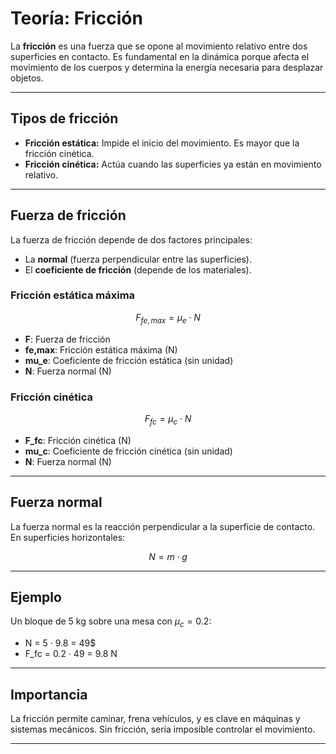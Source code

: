 
# Teoría: Fricción

La **fricción** es una fuerza que se opone al movimiento relativo entre dos superficies en contacto. Es fundamental en la dinámica porque afecta el movimiento de los cuerpos y determina la energía necesaria para desplazar objetos.

---

## Tipos de fricción

- **Fricción estática:** Impide el inicio del movimiento. Es mayor que la fricción cinética.
- **Fricción cinética:** Actúa cuando las superficies ya están en movimiento relativo.

---

## Fuerza de fricción

La fuerza de fricción depende de dos factores principales:
- La **normal** (fuerza perpendicular entre las superficies).
- El **coeficiente de fricción** (depende de los materiales).

### Fricción estática máxima

$$ F_{fe,max} = \mu_e \cdot N $$

- **F**: Fuerza de fricción
- **fe,max**: Fricción estática máxima (N)
- **mu_e**: Coeficiente de fricción estática (sin unidad)
- **N**: Fuerza normal (N)

### Fricción cinética

$$ F_{fc} = \mu_c \cdot N $$

- **F_fc**: Fricción cinética (N)
- **mu_c**: Coeficiente de fricción cinética (sin unidad)
- **N**: Fuerza normal (N)

---

## Fuerza normal

La fuerza normal es la reacción perpendicular a la superficie de contacto. En superficies horizontales:

$$ N = m \cdot g $$

---

## Ejemplo

Un bloque de 5 kg sobre una mesa con $\mu_c = 0.2$:
- N = 5 · 9.8 = 49$
- F_fc = 0.2 · 49 = 9.8 N

---

## Importancia

La fricción permite caminar, frena vehículos, y es clave en máquinas y sistemas mecánicos. Sin fricción, sería imposible controlar el movimiento.

---
